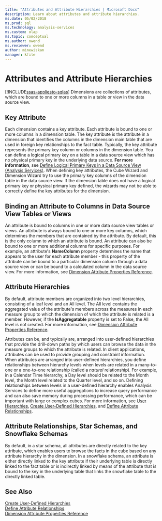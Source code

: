 ```yaml
---
title: "Attributes and Attribute Hierarchies | Microsoft Docs"
description: Learn about attributes and attribute hierarchies.
ms.date: 05/02/2018
ms.prod: sql
ms.technology: analysis-services
ms.custom: olap
ms.topic: conceptual
ms.author: owend
ms.reviewer: owend
author: minewiskan
manager: kfile
---
```

# Attributes and Attribute Hierarchies
[!INCLUDE[ssas-appliesto-sqlas](../includes/ssas-appliesto-sqlas.md)]
  Dimensions are collections of attributes, which are bound to one or more columns in a table or view in the data source view.  
  
## Key Attribute  
 Each dimension contains a key attribute. Each attribute is bound to one or more columns in a dimension table. The key attribute is the attribute in a dimension that identifies the columns in the dimension main table that are used in foreign key relationships to the fact table. Typically, the key attribute represents the primary key column or columns in the dimension table. You can define a logical primary key on a table in a data source view which has no physical primary key in the underlying data source. **For more information**, see [Define Logical Primary Keys in a Data Source View &#40;Analysis Services&#41;](../../analysis-services/multidimensional-models/define-logical-primary-keys-in-a-data-source-view-analysis-services.md). When defining key attributes, the Cube Wizard and Dimension Wizard try to use the primary key columns of the dimension table in the data source view. If the dimension table does not have a logical primary key or physical primary key defined, the wizards may not be able to correctly define the key attributes for the dimension.  
  
## Binding an Attribute to Columns in Data Source View Tables or Views  
 An attribute is bound to columns in one or more data source view tables or views. An attribute is always bound to one or more key columns, which determines the members that are contained by the attribute. By default, this is the only column to which an attribute is bound. An attribute can also be bound to one or more additional columns for specific purposes. For example, an attribute's **NameColumn** property determines the name that appears to the user for each attribute member - this property of the attribute can be bound to a particular dimension column through a data source view or can be bound to a calculated column in the data source view. For more information, see [Dimension Attribute Properties Reference](../../analysis-services/multidimensional-models/dimension-attribute-properties-reference.md).  
  
## Attribute Hierarchies  
 By default, attribute members are organized into two level hierarchies, consisting of a leaf level and an All level. The All level contains the aggregated value of the attribute's members across the measures in each measure group to which the dimension of which the attribute is related is a member. However, if the **IsAggregatable** property is set to False, the All level is not created. For more information, see [Dimension Attribute Properties Reference](../../analysis-services/multidimensional-models/dimension-attribute-properties-reference.md).  
  
 Attributes can be, and typically are, arranged into user-defined hierarchies that provide the drill-down paths by which users can browse the data in the measure groups to which the attribute is related. In client applications, attributes can be used to provide grouping and constraint information. When attributes are arranged into user-defined hierarchies, you define relationships between hierarchy levels when levels are related in a many-to-one or a one-to-one relationship (called a *natural* relationship). For example, in a Calendar Time hierarchy, a Day level should be related to the Month level, the Month level related to the Quarter level, and so on. Defining relationships between levels in a user-defined hierarchy enables Analysis Services to define more useful aggregations to increase query performance and can also save memory during processing performance, which can be important with large or complex cubes. For more information, see [User Hierarchies](../../analysis-services/multidimensional-models-olap-logical-dimension-objects/user-hierarchies.md), [Create User-Defined Hierarchies](../../analysis-services/multidimensional-models/user-defined-hierarchies-create.md), and [Define Attribute Relationships](../../analysis-services/multidimensional-models/attribute-relationships-define.md).  
  
## Attribute Relationships, Star Schemas, and Snowflake Schemas  
 By default, in a star schema, all attributes are directly related to the key attribute, which enables users to browse the facts in the cube based on any attribute hierarchy in the dimension. In a snowflake schema, an attribute is either directly linked to the key attribute if their underlying table is directly linked to the fact table or is indirectly linked by means of the attribute that is bound to the key in the underlying table that links the snowflake table to the directly linked table.  
  
## See Also  
 [Create User-Defined Hierarchies](../../analysis-services/multidimensional-models/user-defined-hierarchies-create.md)   
 [Define Attribute Relationships](../../analysis-services/multidimensional-models/attribute-relationships-define.md)   
 [Dimension Attribute Properties Reference](../../analysis-services/multidimensional-models/dimension-attribute-properties-reference.md)  
  
  
